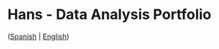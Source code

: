 # Hans - Data Analysis Portfolio 
([Spanish](https://github.com/HansAllTech/Hans_Data_Analysis_Portfolio/blob/main/Proyectos.md#tabla-de-contenido-es--en) | [English](https://github.com/HansAllTech/Hans_Data_Analysis_Portfolio/blob/main/Projects.md#table-of-content-es--en))                
                                                      
                                                                                                                                                                                             
                                                         
                                                                    
                                      
                      
                        
             
    
            
       
   
 
 
 
